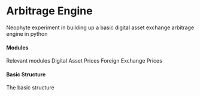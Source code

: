 # Arbitrage Engine

Neophyte experiment in building up a basic digital asset exchange arbitrage engine in python

#### Modules
Relevant modules
Digital Asset Prices
Foreign Exchange Prices

#### Basic Structure
The basic structure
